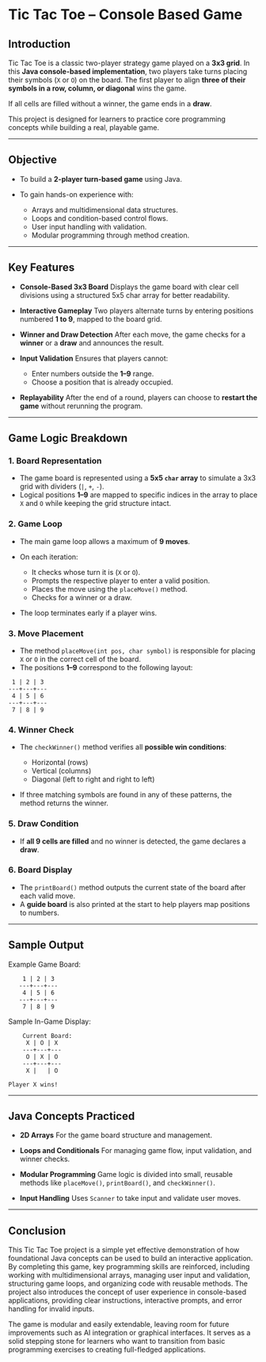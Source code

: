 # Tic Tac Toe – Console Based Game

## Introduction

Tic Tac Toe is a classic two-player strategy game played on a **3x3 grid**. In this **Java console-based implementation**, two players take turns placing their symbols (`X` or `O`) on the board. The first player to align **three of their symbols in a row, column, or diagonal** wins the game.

If all cells are filled without a winner, the game ends in a **draw**.

This project is designed for learners to practice core programming concepts while building a real, playable game.

---

## Objective

* To build a **2-player turn-based game** using Java.
* To gain hands-on experience with:

  * Arrays and multidimensional data structures.
  * Loops and condition-based control flows.
  * User input handling with validation.
  * Modular programming through method creation.

---

## Key Features

* **Console-Based 3x3 Board**
  Displays the game board with clear cell divisions using a structured 5x5 char array for better readability.

* **Interactive Gameplay**
  Two players alternate turns by entering positions numbered **1 to 9**, mapped to the board grid.

* **Winner and Draw Detection**
  After each move, the game checks for a **winner** or a **draw** and announces the result.

* **Input Validation**
  Ensures that players cannot:

  * Enter numbers outside the **1–9** range.
  * Choose a position that is already occupied.

* **Replayability**
  After the end of a round, players can choose to **restart the game** without rerunning the program.

---

## Game Logic Breakdown

### 1. Board Representation

* The game board is represented using a **5x5 `char` array** to simulate a 3x3 grid with dividers (`|`, `+`, `-`).
* Logical positions **1–9** are mapped to specific indices in the array to place `X` and `O` while keeping the grid structure intact.

### 2. Game Loop

* The main game loop allows a maximum of **9 moves**.
* On each iteration:

  * It checks whose turn it is (`X` or `O`).
  * Prompts the respective player to enter a valid position.
  * Places the move using the `placeMove()` method.
  * Checks for a winner or a draw.
* The loop terminates early if a player wins.

### 3. Move Placement

* The method `placeMove(int pos, char symbol)` is responsible for placing `X` or `O` in the correct cell of the board.
* The positions **1–9** correspond to the following layout:

```
 1 | 2 | 3
---+---+---
 4 | 5 | 6
---+---+---
 7 | 8 | 9
```

### 4. Winner Check

* The `checkWinner()` method verifies all **possible win conditions**:

  * Horizontal (rows)
  * Vertical (columns)
  * Diagonal (left to right and right to left)
* If three matching symbols are found in any of these patterns, the method returns the winner.

### 5. Draw Condition

* If **all 9 cells are filled** and no winner is detected, the game declares a **draw**.

### 6. Board Display

* The `printBoard()` method outputs the current state of the board after each valid move.
* A **guide board** is also printed at the start to help players map positions to numbers.

---

## Sample Output

Example Game Board:

```
    1 | 2 | 3
   ---+---+---
    4 | 5 | 6
   ---+---+---
    7 | 8 | 9
```

Sample In-Game Display:

```
    Current Board:
     X | O | X
    ---+---+---
     O | X | O
    ---+---+---
     X |   | O

Player X wins!
```
---

## Java Concepts Practiced

* **2D Arrays**
  For the game board structure and management.

* **Loops and Conditionals**
  For managing game flow, input validation, and winner checks.

* **Modular Programming**
  Game logic is divided into small, reusable methods like `placeMove()`, `printBoard()`, and `checkWinner()`.

* **Input Handling**
  Uses `Scanner` to take input and validate user moves.
  
---

## Conclusion

This Tic Tac Toe project is a simple yet effective demonstration of how foundational Java concepts can be used to build an interactive application. By completing this game, key programming skills are reinforced, including working with multidimensional arrays, managing user input and validation, structuring game loops, and organizing code with reusable methods. The project also introduces the concept of user experience in console-based applications, providing clear instructions, interactive prompts, and error handling for invalid inputs.

The game is modular and easily extendable, leaving room for future improvements such as AI integration or graphical interfaces. It serves as a solid stepping stone for learners who want to transition from basic programming exercises to creating full-fledged applications.




